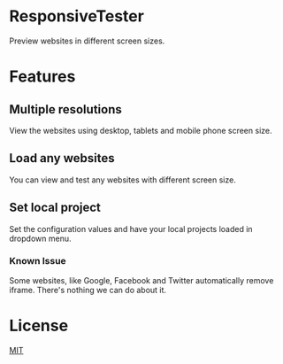 ResponsiveTester
================

Preview websites in different screen sizes.

# Features

## Multiple resolutions
View the websites using desktop, tablets and mobile phone screen size.

## Load any websites
You can view and test any websites with different screen size.

## Set local project
Set the configuration values and have your local projects loaded in dropdown menu.

### Known Issue
Some websites, like Google, Facebook and Twitter automatically remove iframe. There's nothing we can do about it.

# License
[MIT](http://opensource.org/licenses/MIT)